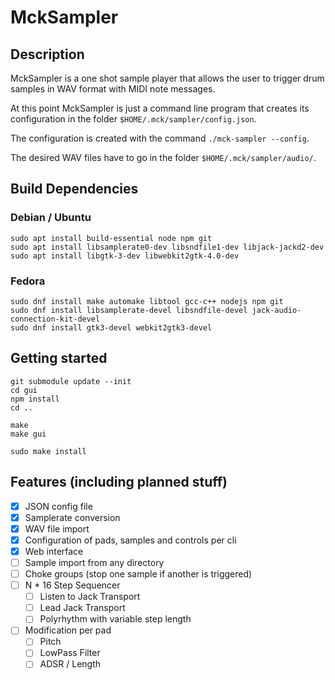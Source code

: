 # MckSampler

## Description

MckSampler is a one shot sample player that allows the user to trigger drum samples in WAV format with MIDI note messages.

At this point MckSampler is just a command line program that creates its configuration in the folder ```$HOME/.mck/sampler/config.json```.

The configuration is created with the command ```./mck-sampler --config```.

The desired WAV files have to go in the folder ```$HOME/.mck/sampler/audio/```.

## Build Dependencies

### Debian / Ubuntu
```
sudo apt install build-essential node npm git
sudo apt install libsamplerate0-dev libsndfile1-dev libjack-jackd2-dev
sudo apt install libgtk-3-dev libwebkit2gtk-4.0-dev
```

### Fedora
```
sudo dnf install make automake libtool gcc-c++ nodejs npm git
sudo dnf install libsamplerate-devel libsndfile-devel jack-audio-connection-kit-devel
sudo dnf install gtk3-devel webkit2gtk3-devel
```

## Getting started

```
git submodule update --init
cd gui
npm install
cd ..

make
make gui

sudo make install
```

## Features (including planned stuff)

- [x] JSON config file
- [x] Samplerate conversion
- [x] WAV file import
- [x] Configuration of pads, samples and controls per cli
- [x] Web interface
- [ ] Sample import from any directory
- [ ] Choke groups (stop one sample if another is triggered)
- [ ] N * 16 Step Sequencer
  - [ ] Listen to Jack Transport
  - [ ] Lead Jack Transport
  - [ ] Polyrhythm with variable step length 
- [ ] Modification per pad
  - [ ] Pitch
  - [ ] LowPass Filter
  - [ ] ADSR / Length
